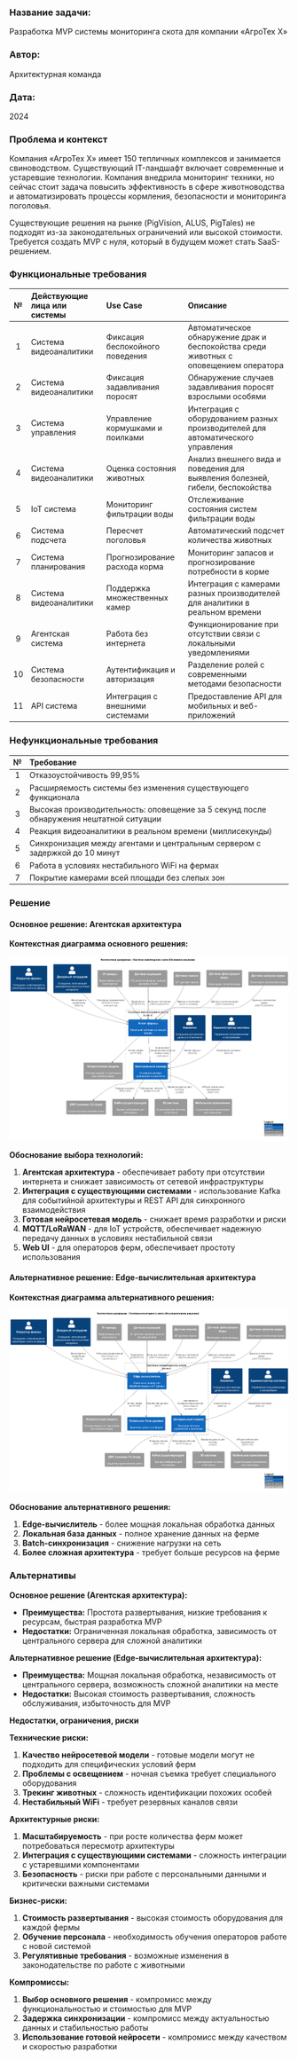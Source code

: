 ### **Название задачи:** 
Разработка MVP системы мониторинга скота для компании «АгроТех Х»

### **Автор:**
Архитектурная команда

### **Дата:**
2024

### **Проблема и контекст**
Компания «АгроТех Х» имеет 150 тепличных комплексов и занимается свиноводством. Существующий IT-ландшафт включает современные и устаревшие технологии. Компания внедрила мониторинг техники, но сейчас стоит задача повысить эффективность в сфере животноводства и автоматизировать процессы кормления, безопасности и мониторинга поголовья.

Существующие решения на рынке (PigVision, ALUS, PigTales) не подходят из-за законодательных ограничений или высокой стоимости. Требуется создать MVP с нуля, который в будущем может стать SaaS-решением.

### **Функциональные требования**

|**№**|**Действующие лица или системы**|**Use Case**|**Описание**|
| :-: | :- | :- | :- |
|1|Система видеоаналитики|Фиксация беспокойного поведения|Автоматическое обнаружение драк и беспокойства среди животных с оповещением оператора|
|2|Система видеоаналитики|Фиксация задавливания поросят|Обнаружение случаев задавливания поросят взрослыми особями|
|3|Система управления|Управление кормушками и поилками|Интеграция с оборудованием разных производителей для автоматического управления|
|4|Система видеоаналитики|Оценка состояния животных|Анализ внешнего вида и поведения для выявления болезней, гибели, беспокойства|
|5|IoT система|Мониторинг фильтрации воды|Отслеживание состояния систем фильтрации воды|
|6|Система подсчета|Пересчет поголовья|Автоматический подсчет количества животных|
|7|Система планирования|Прогнозирование расхода корма|Мониторинг запасов и прогнозирование потребности в корме|
|8|Система видеоаналитики|Поддержка множественных камер|Интеграция с камерами разных производителей для аналитики в реальном времени|
|9|Агентская система|Работа без интернета|Функционирование при отсутствии связи с локальными уведомлениями|
|10|Система безопасности|Аутентификация и авторизация|Разделение ролей с современными методами безопасности|
|11|API система|Интеграция с внешними системами|Предоставление API для мобильных и веб-приложений|

### **Нефункциональные требования**

|**№**|**Требование**|
| :-: | :- |
|1|Отказоустойчивость 99,95%|
|2|Расширяемость системы без изменения существующего функционала|
|3|Высокая производительность: оповещение за 5 секунд после обнаружения нештатной ситуации|
|4|Реакция видеоаналитики в реальном времени (миллисекунды)|
|5|Синхронизация между агентами и центральным сервером с задержкой до 10 минут|
|6|Работа в условиях нестабильного WiFi на фермах|
|7|Покрытие камерами всей площади без слепых зон|

### **Решение**

#### Основное решение: Агентская архитектура

**Контекстная диаграмма основного решения:**

![Main context diagram](context_diagram_main.png)

**Обоснование выбора технологий:**

1. **Агентская архитектура** - обеспечивает работу при отсутствии интернета и снижает зависимость от сетевой инфраструктуры
2. **Интеграция с существующими системами** - использование Kafka для событийной архитектуры и REST API для синхронного взаимодействия
3. **Готовая нейросетевая модель** - снижает время разработки и риски
4. **MQTT/LoRaWAN** - для IoT устройств, обеспечивает надежную передачу данных в условиях нестабильной связи
5. **Web UI** - для операторов ферм, обеспечивает простоту использования

#### Альтернативное решение: Edge-вычислительная архитектура

**Контекстная диаграмма альтернативного решения:**

![Alternative context diagram](context_diagram_alternative.png)

**Обоснование альтернативного решения:**

1. **Edge-вычислитель** - более мощная локальная обработка данных
2. **Локальная база данных** - полное хранение данных на ферме
3. **Batch-синхронизация** - снижение нагрузки на сеть
4. **Более сложная архитектура** - требует больше ресурсов на ферме

### **Альтернативы**

**Основное решение (Агентская архитектура):**
- **Преимущества:** Простота развертывания, низкие требования к ресурсам, быстрая разработка MVP
- **Недостатки:** Ограниченная локальная обработка, зависимость от центрального сервера для сложной аналитики

**Альтернативное решение (Edge-вычислительная архитектура):**
- **Преимущества:** Мощная локальная обработка, независимость от центрального сервера, возможность сложной аналитики на месте
- **Недостатки:** Высокая стоимость развертывания, сложность обслуживания, избыточность для MVP

**Недостатки, ограничения, риски**

**Технические риски:**
1. **Качество нейросетевой модели** - готовые модели могут не подходить для специфических условий ферм
2. **Проблемы с освещением** - ночная съемка требует специального оборудования
3. **Трекинг животных** - сложность идентификации похожих особей
4. **Нестабильный WiFi** - требует резервных каналов связи

**Архитектурные риски:**
1. **Масштабируемость** - при росте количества ферм может потребоваться пересмотр архитектуры
2. **Интеграция с существующими системами** - сложность интеграции с устаревшими компонентами
3. **Безопасность** - риски при работе с персональными данными и критически важными системами

**Бизнес-риски:**
1. **Стоимость развертывания** - высокая стоимость оборудования для каждой фермы
2. **Обучение персонала** - необходимость обучения операторов работе с новой системой
3. **Регулятивные требования** - возможные изменения в законодательстве по работе с животными

**Компромиссы:**
1. **Выбор основного решения** - компромисс между функциональностью и стоимостью для MVP
2. **Задержка синхронизации** - компромисс между актуальностью данных и стабильностью работы
3. **Использование готовой нейросети** - компромисс между качеством и скоростью разработки 